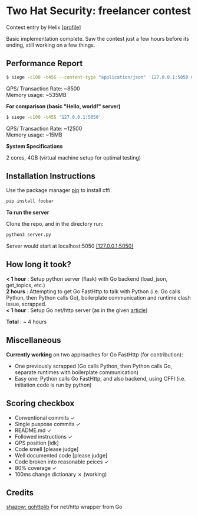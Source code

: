 # Two Hat Security: freelancer contest

Contest entry by Helix [[profile]](https://www.freelancer.com/u/astaroht)

Basic implementation complete. Saw the contest just a few hours before its ending, still working on a few things.
## Performance Report

```bash
$ siege -c100 -t45S --content-type "application/json" '127.0.0.1:5050 GET {"text": "test 1"}'
```   


QPS/ Transaction Rate:  ~8500  
Memory usage:           ~535MB     
     


**For comparison (basic "Hello, world!" server)**  

```bash
$ siege -c100 -t45S '127.0.0.1:5050'
```

QPS/ Transaction Rate:  ~12500  
Memory usage:           ~15MB   

**System Specifications**   

2 cores, 4GB (virtual machine setup for optimal testing)  


 
## Installation Instructions

Use the package manager [pip](https://pip.pypa.io/en/stable/) to install cffi.

```bash
pip install foobar
```  


**To run the server**  

Clone the repo, and in the directory run:

```bash
python3 server.py
```  
Server would start at localhost:5050 [[127.0.0.1:5050]](127.0.0.1:5050)

## How long it took?
**< 1 hour** :  Setup python server (flask) with Go backend (load_json, get_topics, etc.)  
**2 hours**  :    Attempting to get Go FastHttp to talk with Python (i.e. Go calls Python, then Python calls Go), boilerplate communication and runtime clash issue, scrapped.  
**< 1 hour** :  Setup Go net/http server (as in the given [article](https://blog.heroku.com/see_python_see_python_go_go_python_go))  

**Total** : ~ 4 hours  


## Miscellaneous


**Currently working** on two approaches for Go FastHttp (for contribution):
* One previously scrapped (Go calls Python, then Python calls Go, separate runtimes with boilerplate communication)
* Easy one: Python calls Go FastHttp, and also backend, using CFFI (i.e. initiation code is run by python)

## Scoring checkbox
* Conventional commits ✓
* Single puspose commits ✓
* README.md ✓
* Followed instructions ✓
* QPS position [idk]
* Code smell [please judge]
* Well documented code [please judge]
* Code broken into reasonable peices ✓
* 80% coverage ✓
* 100ms change dictionary ✗ (working)


## Credits

[shazow: gohttplib](https://github.com/shazow/gohttplib) For net/http wrapper from Go